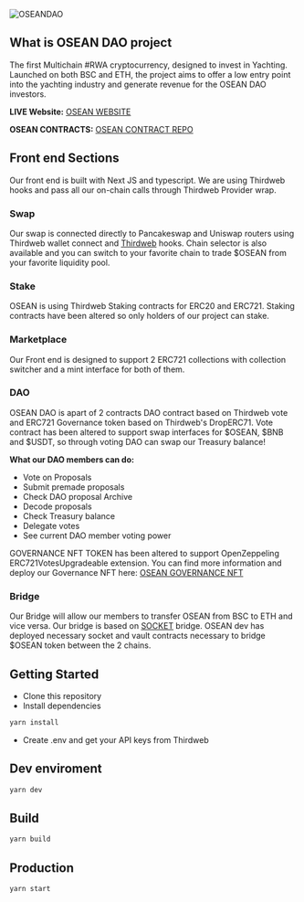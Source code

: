 ![OSEANDAO](https://osean.online/theme-assets/images/bannerBridge.jpg)

## What is OSEAN DAO project
The first Multichain #RWA cryptocurrency, designed to invest in Yachting.
Launched on both BSC and ETH, the project aims to offer a low entry point into the yachting industry and generate revenue for the OSEAN DAO investors.

**LIVE Website:** [OSEAN WEBSITE](https://dapp.osean.online/dex) 

**OSEAN CONTRACTS:** [OSEAN CONTRACT REPO](https://github.com/chrisTyacht/oseandao-dev)

## Front end Sections

Our front end is built with Next JS and typescript. We are using Thirdweb hooks and pass all our on-chain calls through Thirdweb Provider wrap. 

### Swap
Our swap is connected directly to Pancakeswap and Uniswap routers using Thirdweb wallet connect and [Thirdweb](https://thirdweb.com) hooks. Chain selector is also available and you can switch to your favorite chain to trade $OSEAN from your favorite liquidity pool.

### Stake
OSEAN is using Thirdweb Staking contracts for ERC20 and ERC721. Staking contracts have been altered so only holders of our project can stake.

### Marketplace
Our Front end is designed to support 2 ERC721 collections with collection switcher and a mint interface for both of them. 

### DAO
OSEAN DAO is apart of 2 contracts DAO contract based on Thirdweb vote and ERC721 Governance token based on Thirdweb's DropERC71. Vote contract has been altered to support swap interfaces for $OSEAN, $BNB and $USDT, so through voting DAO can swap our Treasury balance!

**What our DAO members can do:**

- Vote on Proposals
- Submit premade proposals
- Check DAO proposal Archive
- Decode proposals
- Check Treasury balance
- Delegate votes
- See current DAO member voting power

GOVERNANCE NFT TOKEN has been altered to support OpenZeppeling ERC721VotesUpgradeable extension. You can find more information and deploy our Governance NFT here:
[OSEAN GOVERNANCE NFT](https://thirdweb.com/0x4cAC359ab2A020CF212D82C1b66fC8abF81b1Dd0/OseanNFT)

### Bridge

Our Bridge will allow our members to transfer OSEAN from BSC to ETH and vice versa. Our bridge is based on [SOCKET](https://socket.tech) bridge. OSEAN dev has deployed necessary socket and vault contracts necessary to bridge $OSEAN token between the 2 chains.

## Getting Started

- Clone this repository
- Install dependencies

```bash
yarn install
```

- Create .env and get your API keys from Thirdweb

## Dev enviroment

```bash
yarn dev
```

## Build

```bash
yarn build
```

## Production

```bash
yarn start
```
